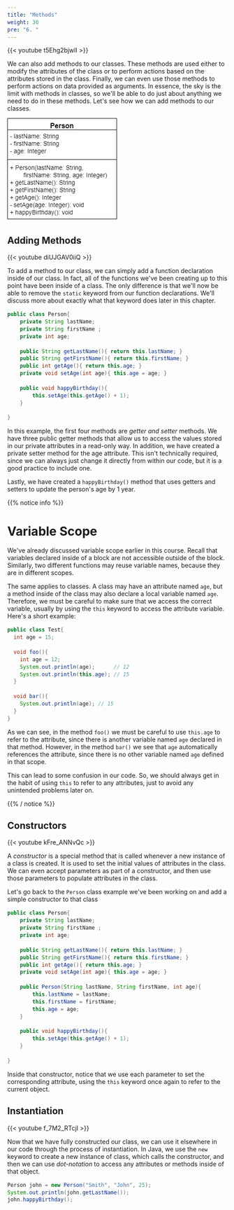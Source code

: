 ```yaml
---
title: "Methods"
weight: 30
pre: "6. "
---
```

{{< youtube t5Ehg2bjwlI  >}}

We can also add methods to our classes. These methods are used either to modify the attributes of the class or to perform actions based on the attributes stored in the class. Finally, we can even use those methods to perform actions on data provided as arguments. In essence, the sky is the limit with methods in classes, so we'll be able to do just about anything we need to do in these methods. Let's see how we can add methods to our classes.

![Person UML Diagram](/images/2/2.17.j.4.personuml.png)

## Adding Methods

{{< youtube diUJGAV0iiQ  >}}

To add a method to our class, we can simply add a function declaration inside of our class. In fact, all of the functions we've been creating up to this point have been inside of a class. The only difference is that we'll now be able to remove the `static` keyword from our function declarations. We'll discuss more about exactly what that keyword does later in this chapter.

```java
public class Person{
    private String lastName;
    private String firstName ;
    private int age;
    
    public String getLastName(){ return this.lastName; }
    public String getFirstName(){ return this.firstName; }
    public int getAge(){ return this.age; }
    private void setAge(int age){ this.age = age; }
    
    public void happyBirthday(){
        this.setAge(this.getAge() + 1);
    }
    
}
```

In this example, the first four methods are _getter and setter_ methods. We have three public getter methods that allow us to access the values stored in our private attributes in a read-only way. In addition, we have created a private setter method for the age attribute. This isn't technically required, since we can always just change it directly from within our code, but it is a good practice to include one. 

Lastly, we have created a `happyBirthday()` method that uses getters and setters to update the person's age by 1 year. 

{{% notice info %}}

# Variable Scope

We've already discussed variable scope earlier in this course. Recall that variables declared inside of a block are not accessible outside of the block. Similarly, two different functions may reuse variable names, because they are in different scopes. 

The same applies to classes. A class may have an attribute named `age`, but a method inside of the class may also declare a local variable named `age`. Therefore, we must be careful to make sure that we access the correct variable, usually by using the `this` keyword to access the attribute variable. Here's a short example:

```java
public class Test{
  int age = 15;
  
  void foo(){
    int age = 12;
    System.out.println(age);      // 12
    System.out.println(this.age); // 15
  }
  
  void bar(){
    System.out.println(age); // 15
  }
}
```

As we can see, in the method `foo()` we must be careful to use `this.age` to refer to the attribute, since there is another variable named `age` declared in that method. However, in the method `bar()` we see that `age` automatically references the attribute, since there is no other variable named `age` defined in that scope. 

This can lead to some confusion in our code. So, we should always get in the habit of using `this` to refer to any attributes, just to avoid any unintended problems later on.

{{% / notice %}}

## Constructors

{{< youtube kFre_ANNvQc  >}}


A _constructor_ is a special method that is called whenever a new instance of a class is created. It is used to set the initial values of attributes in the class. We can even accept parameters as part of a constructor, and then use those parameters to populate attributes in the class. 

Let's go back to the `Person` class example we've been working on and add a simple constructor to that class

```java
public class Person{
    private String lastName;
    private String firstName ;
    private int age;
    
    public String getLastName(){ return this.lastName; }
    public String getFirstName(){ return this.firstName; }
    public int getAge(){ return this.age; }
    private void setAge(int age){ this.age = age; }
    
    public Person(String lastName, String firstName, int age){
        this.lastName = lastName;
        this.firstName = firstName;
        this.age = age;
    }
    
    public void happyBirthday(){
        this.setAge(this.getAge() + 1);
    }
    
}
```

Inside that constructor, notice that we use each parameter to set the corresponding attribute, using the `this` keyword once again to refer to the current object. 

## Instantiation

{{< youtube f_7M2_RTcjI  >}}

Now that we have fully constructed our class, we can use it elsewhere in our code through the process of instantiation. In Java, we use the `new` keyword to create a new instance of class, which calls the constructor, and then we can use _dot-notation_ to access any attributes or methods inside of that object. 

```java
Person john = new Person("Smith", "John", 25);
System.out.println(john.getLastName());
john.happyBirthday();
```
